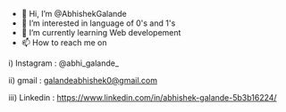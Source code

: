 - 👋 Hi, I’m @AbhishekGalande
- 👀 I’m interested in language of 0's and 1's
- 🌱 I’m currently learning Web developement
- 📫 How to reach me on 

i) Instagram : @abhi_galande_

ii) gmail : galandeabhishek0@gmail.com

iii) Linkedin : https://www.linkedin.com/in/abhishek-galande-5b3b16224/

<!---
AbhishekGalande/AbhishekGalande is a ✨ special ✨ repository because its `README.md` (this file) appears on your GitHub profile.
You can click the Preview link to take a look at your changes.
--->
